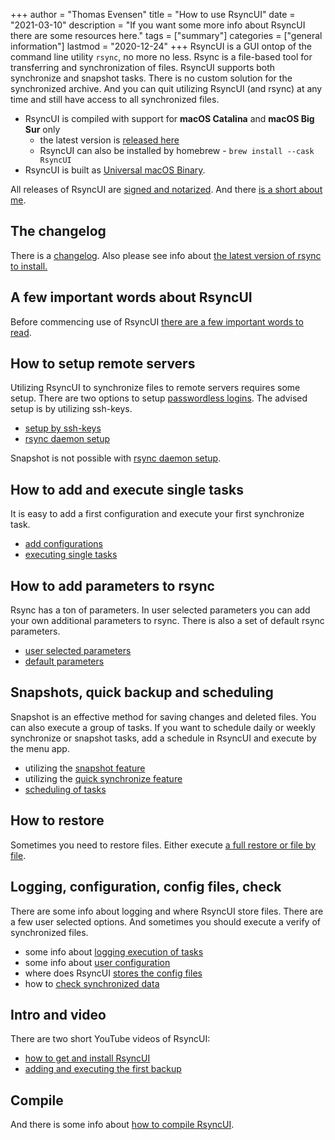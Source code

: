 +++
author = "Thomas Evensen"
title = "How to use RsyncUI"
date = "2021-03-10"
description = "If you want some more info about RsyncUI there are some resources here."
tags = ["summary"]
categories = ["general information"]
lastmod = "2020-12-24"
+++
RsyncUI is a GUI ontop of the command line utility `rsync`, no more no less. Rsync is a file-based tool for transferring and synchronization of files. RsyncUI supports both synchronize and snapshot tasks. There is no custom solution for the synchronized archive. And you can quit utilizing RsyncUI (and rsync) at any time and still have access to all synchronized files.

- RsyncUI is compiled with support for **macOS Catalina** and **macOS Big Sur** only
  - the latest version is [released here](https://github.com/RsyncUI/RsyncUI/releases)
  - RsyncUI can also be installed by homebrew - `brew install --cask RsyncUI`
- RsyncUI is built as [Universal macOS Binary](https://developer.apple.com/documentation/xcode/building_a_universal_macos_binary).

All releases of RsyncUI are [signed and notarized](/post/notarized/). And there [is a short about me](/about).

## The changelog

There is a [changelog](/post/changelog/). Also please see info about [the latest version of rsync to install.](/post/rsync/)

## A few important words about RsyncUI

Before commencing use of RsyncUI [there are a few important words to read](/post/important/).

## How to setup remote servers

Utilizing RsyncUI to synchronize files to remote servers requires some setup. There are two options to setup [passwordless logins](/post/remotelogins/). The advised setup is by utilizing ssh-keys.

- [setup by ssh-keys](/post/ssh/)
- [rsync daemon setup](/post/rsyncdaemon/)

Snapshot is not possible with [rsync daemon setup](/post/rsyncdaemon/).

## How to add and execute single tasks

It is easy to add a first configuration and execute your first synchronize task.

- [add configurations](/post/addconfigurations/)
- [executing single tasks](/post/singletask/)

## How to add parameters to rsync

Rsync has a ton of parameters. In user selected parameters you can add your own additional parameters to rsync. There is also a set of default rsync parameters.

- [user selected parameters](/post/userparameters/)
- [default parameters](/post/rsyncparameters)

## Snapshots, quick backup and scheduling

Snapshot is an effective method for saving changes and deleted files. You can also execute a group of tasks. If you want to schedule daily or weekly synchronize or snapshot tasks, add a schedule in RsyncUI and execute by the menu app.

- utilizing the [snapshot feature](/post/snapshots/)
- utilizing the [quick synchronize feature](/post/quickbackup/)
- [scheduling of tasks](/post/scheduletasks/)

## How to restore

Sometimes you need to restore files. Either execute [a full restore or file by file](/post/restore/).

## Logging, configuration, config files, check

There are some info about logging and where RsyncUI store files. There are a few user selected options. And sometimes you should execute a verify of synchronized files.

- some info about [logging execution of tasks](/post/logging/)
- some info about [user configuration](/post/userconfiguration/)
- where does RsyncUI [stores the config files](/post/configfiles/)
- how to [check synchronized data](/post/check/)

## Intro and video

There are two short YouTube videos of RsyncUI:

- [how to get and install RsyncUI](https://youtu.be/d-srHjL2F-0)
- [adding and executing the first backup](https://youtu.be/vS5_rXdTtZ8)

## Compile

And there is some info about [how to compile RsyncUI](/post/compile/).
